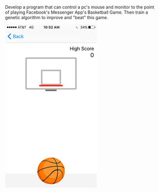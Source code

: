 Develop a program that can control a pc's mouse and monitor to the point of playing Facebook's Messenger App's Basketball Game. Then train a genetic algorithm to improve and "beat" this game.

![Facebook Messenger's Basketball Game](fb_messenger_basketball.png)
